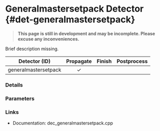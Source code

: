 # Generalmastersetpack Detector {#det-generalmastersetpack}
> **This page is still in development and may be incomplete. Please excuse any inconveniences.**

Brief description missing.

|         Detector (ID)       | Propagate | Finish | Postprocess |
|-----------------------------|:---------:|:------:|:-----------:|
| generalmastersetpack        | ✓ |   |   |


### Details

### Parameters

### Links
 * Documentation: dec_generalmastersetpack.cpp
